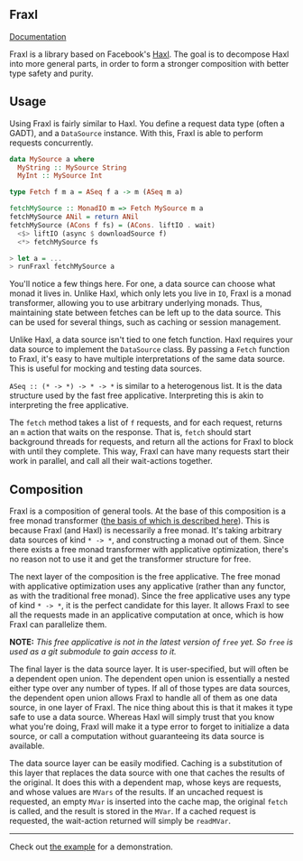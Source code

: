 Fraxl
---

[Documentation](http://elvishjerricco.github.io/fraxl/fraxl-0.1.0.0/)

Fraxl is a library based on Facebook's [Haxl](https://github.com/facebook/Haxl).
The goal is to decompose Haxl into more general parts,
in order to form a stronger composition with better type safety and purity.

Usage
---

Using Fraxl is fairly similar to Haxl.
You define a request data type (often a GADT), and a `DataSource` instance.
With this, Fraxl is able to perform requests concurrently.

```haskell
data MySource a where
  MyString :: MySource String
  MyInt :: MySource Int

type Fetch f m a = ASeq f a -> m (ASeq m a)

fetchMySource :: MonadIO m => Fetch MySource m a
fetchMySource ANil = return ANil
fetchMySource (ACons f fs) = (ACons. liftIO . wait)
  <$> liftIO (async $ downloadSource f)
  <*> fetchMySource fs

> let a = ...
> runFraxl fetchMySource a

```

You'll notice a few things here.
For one, a data source can choose what monad it lives in.
Unlike Haxl, which only lets you live in `IO`,
Fraxl is a monad transformer, allowing you to use arbitrary underlying monads.
Thus, maintaining state between fetches can be left up to the data source.
This can be used for several things, such as caching or session management.

Unlike Haxl, a data source isn't tied to one fetch function.
Haxl requires your data source to implement the `DataSource` class.
By passing a `Fetch` function to Fraxl,
it's easy to have multiple interpretations of the same data source.
This is useful for mocking and testing data sources.

`ASeq :: (* -> *) -> * -> *` is similar to a heterogenous list.
It is the data structure used by the fast free applicative.
Interpreting this is akin to interpreting the free applicative.

The `fetch` method takes a list of `f` requests,
and for each request, returns an `m` action that waits on the response.
That is, `fetch` should start background threads for requests,
and return all the actions for Fraxl to block with until they complete.
This way, Fraxl can have many requests start their work in parallel,
and call all their wait-actions together.

Composition
---

Fraxl is a composition of general tools.
At the base of this composition is a free monad transformer
([the basis of which is described here](http://elvishjerricco.github.io/2016/04/08/applicative-effects-in-free-monads.html)).
This is because Fraxl (and Haxl) is necessarily a free monad.
It's taking arbitrary data sources of kind `* -> *`,
and constructing a monad out of them.
Since there exists a free monad transformer with applicative optimization,
there's no reason not to use it and get the transformer structure for free.

The next layer of the composition is the free applicative.
The free monad with applicative optimization uses any applicative
(rather than any functor, as with the traditional free monad).
Since the free applicative uses any type of kind `* -> *`,
it is the perfect candidate for this layer.
It allows Fraxl to see all the requests made in
an applicative computation at once, which is how Fraxl can parallelize them.

**NOTE:** *This free applicative is not in the latest version of `free` yet.
So `free` is used as a git submodule to gain access to it.*

The final layer is the data source layer.
It is user-specified, but will often be a dependent open union.
The dependent open union is essentially a nested either type
over any number of types.
If all of those types are data sources, the dependent open union allows
Fraxl to handle all of them as one data source, in one layer of Fraxl.
The nice thing about this is that it makes it type safe to use a data source.
Whereas Haxl will simply trust that you know what you're doing,
Fraxl will make it a type error to forget to initialize a data source,
or call a computation without guaranteeing its data source is available.

The data source layer can be easily modified.
Caching is a substitution of this layer that replaces the data
source with one that caches the results of the original.
It does this with a dependent map, whose keys are requests,
and whose values are `MVars` of the results.
If an uncached request is requested,
an empty `MVar` is inserted into the cache map, the original `fetch` is called,
and the result is stored in the `MVar`.
If a cached request is requested,
the wait-action returned will simply be `readMVar`.

---

Check out [the example](examples/src/Main.hs) for a demonstration.
